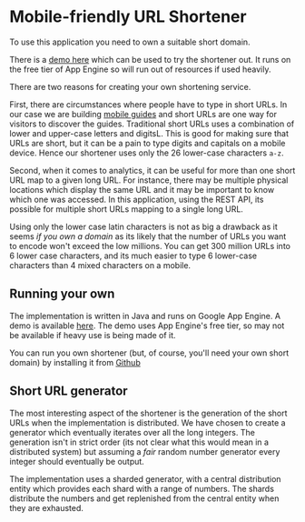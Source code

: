 # Mobile-friendly URL Shortener

To use this application you need to own a suitable short domain.

There is a [demo here][5] which can be used to try the shortener
out. It runs on the free tier of App Engine so will run out of
resources if used heavily.

There are two reasons for creating your own shortening service.

First, there are circumstances where people have to type in short
URLs. In our case we are building [mobile guides][1] and short URLs
are one way for visitors to discover the guides.  Traditional short
URLs uses a combination of lower and upper-case letters and digitsL.
This is good for making sure that URLs are short, but it can be a pain
to type digits and capitals on a mobile device.  Hence our shortener
uses only the 26 lower-case characters `a-z`.

Second, when it comes to analytics, it can be useful for more than one
short URL map to a given long URL.  For instance, there may be
multiple physical locations which display the same URL and it may be
important to know which one was accessed. In this application, using
the REST API, its possible for multiple short URLs mapping to a single
long URL.

Using only the lower case latin characters is not as big a drawback as
it seems _if you own a domain_ as its likely that the number of URLs
you want to encode won't exceed the low millions.  You can get 300
million URLs into 6 lower case characters, and its much easier to type
6 lower-case characters than 4 mixed characters on a mobile.

## Running your own

The implementation is written in Java and runs on Google App Engine.
A demo is available [here][2]. The demo uses App Engine's free tier,
so may not be available if heavy use is being made of it.

You can run you own shortener (but, of course, you'll need your own
short domain) by installing it from [Github][3]

## Short URL generator

The most interesting aspect of the shortener is the generation of the
short URLs when the implementation is distributed.  We have chosen to
create a generator which eventually iterates over all the long
integers.  The generation isn't in strict order (its not clear what
this would mean in a distributed system) but assuming a _fair_ random
number generator every integer should eventually be output.

The implementation uses a sharded generator, with a central
distribution entity which provides each shard with a range of
numbers.  The shards distribute the numbers and get replenished from
the central entity when they are exhausted.

[1]: http://www.cilogi.com
[2]: http://1-dot-shorten2go.appspot.com
[3]: http://github.com/cilogi/shorten2go
[4]: https://cloud.google.com/appengine/docs/java/logs/
[5]: https://shorten2go.appspot.com
